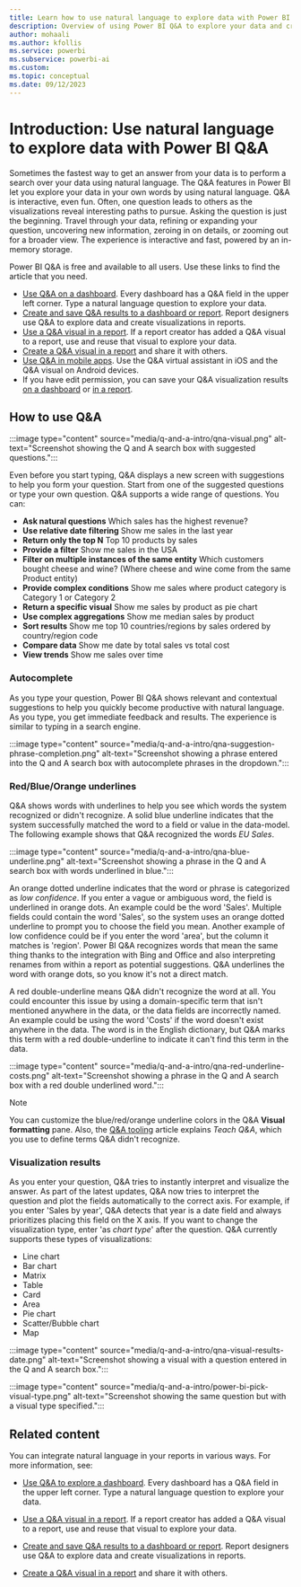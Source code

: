 ```yaml
---
title: Learn how to use natural language to explore data with Power BI Q&A
description: Overview of using Power BI Q&A to explore your data and create visualizations by using Power BI Q&A with natural language queries.
author: mohaali
ms.author: kfollis
ms.service: powerbi
ms.subservice: powerbi-ai
ms.custom: 
ms.topic: conceptual
ms.date: 09/12/2023
---
```

# Introduction: Use natural language to explore data with Power BI Q&A

Sometimes the fastest way to get an answer from your data is to perform a search over your data using natural language. The Q&A features in Power BI let you explore your data in your own words by using natural language. Q&A is interactive, even fun. Often, one question leads to others as the visualizations reveal interesting paths to pursue. Asking the question is just the beginning. Travel through your data, refining or expanding your question, uncovering new information, zeroing in on details, or zooming out for a broader view. The experience is interactive and fast, powered by an in-memory storage. 

Power BI Q&A is free and available to all users. Use these links to find the article that you need. 

- [Use Q&A on a dashboard](../natural-language/end-user-q-and-a-tutorial.md). Every dashboard has a Q&A field in the upper left corner. Type a natural language question to explore your data.
- [Create and save Q&A results to a dashboard or report](../visuals/power-bi-visualization-q-and-a.md). Report designers use Q&A to explore data and create visualizations in reports.
- [Use a Q&A visual in a report](../visuals/power-bi-visualization-q-and-a.md). If a report creator has added a Q&A visual to a report, use and reuse that visual to explore your data. 
- [Create a Q&A visual in a report](power-bi-tutorial-q-and-a.md) and share it with others. 
- [Use Q&A in mobile apps](../consumer/mobile/tutorial-mobile-apps-ios-qna.md). Use the Q&A virtual assistant in iOS and the Q&A visual on Android devices. 
- If you have edit permission, you can save your Q&A visualization results [on a dashboard](end-user-q-and-a-tutorial.md) or [in a report](../create-reports/power-bi-visualization-introduction-to-q-and-a.md).

## How to use Q&A

:::image type="content" source="media/q-and-a-intro/qna-visual.png" alt-text="Screenshot showing the Q and A search box with suggested questions.":::

Even before you start typing, Q&A displays a new screen with suggestions to help you form your question. Start from one of the suggested questions or type your own question. Q&A supports a wide range of questions. You can:

- **Ask natural questions** Which sales has the highest revenue?
- **Use relative date filtering** Show me sales in the last year
- **Return only the top N** Top 10 products by sales
- **Provide a filter** Show me sales in the USA
- **Filter on multiple instances of the same entity** Which customers bought cheese and wine? (Where cheese and wine come from the same Product entity)
- **Provide complex conditions** Show me sales where product category is Category 1 or Category 2
- **Return a specific visual** Show me sales by product as pie chart
- **Use complex aggregations** Show me median sales by product
- **Sort results** Show me top 10 countries/regions by sales ordered by country/region code
- **Compare data** Show me date by total sales vs total cost
- **View trends** Show me sales over time

### Autocomplete

As you type your question, Power BI Q&A shows relevant and contextual suggestions to help you quickly become productive with natural language. As you type, you get immediate feedback and results. The experience is similar to typing in a search engine.

:::image type="content" source="media/q-and-a-intro/qna-suggestion-phrase-completion.png" alt-text="Screenshot showing a phrase entered into the Q and A search box with autocomplete phrases in the dropdown.":::

### Red/Blue/Orange underlines

Q&A shows words with underlines to help you see which words the system recognized or didn't recognize. A solid blue underline indicates that the system successfully matched the word to a field or value in the data-model. The following example shows that Q&A recognized the words *EU Sales*.

:::image type="content" source="media/q-and-a-intro/qna-blue-underline.png" alt-text="Screenshot showing a phrase in the Q and A search box with words underlined in blue.":::

 An orange dotted underline indicates that the word or phrase is categorized as *low confidence*. If you enter a vague or ambiguous word, the field is underlined in orange dots. An example could be the word 'Sales'. Multiple fields could contain the word 'Sales', so the system uses an orange dotted underline to prompt you to choose the field you mean. Another example of low confidence could be if you enter the word 'area', but the column it matches is 'region'. Power BI Q&A recognizes words that mean the same thing thanks to the integration with Bing and Office and also interpreting renames from within a report as potential suggestions. Q&A underlines the word with orange dots, so you know it's not a direct match.

A red double-underline means Q&A didn't recognize the word at all. You could encounter this issue by using a domain-specific term that isn't mentioned anywhere in the data, or the data fields are incorrectly named. An example could be using the word 'Costs' if the word doesn't exist anywhere in the data. The word is in the English dictionary, but Q&A marks this term with a red double-underline to indicate it can't find this term in the data.

:::image type="content" source="media/q-and-a-intro/qna-red-underline-costs.png" alt-text="Screenshot showing a phrase in the Q and A search box with a red double underlined word.":::

> [!NOTE]
> You can customize the blue/red/orange underline colors in the Q&A **Visual formatting** pane. Also, the [Q&A tooling](q-and-a-tooling-teach-q-and-a.md) article explains *Teach Q&A*, which you use to define terms Q&A didn't recognize.

### Visualization results

As you enter your question, Q&A tries to instantly interpret and visualize the answer. As part of the latest updates, Q&A now tries to interpret the question and plot the fields automatically to the correct axis. For example, if you enter 'Sales by year', Q&A detects that year is a date field and always prioritizes placing this field on the X axis. If you want to change the visualization type, enter 'as *chart type*' after the question. Q&A currently supports these types of visualizations:

- Line chart
- Bar chart
- Matrix
- Table
- Card
- Area
- Pie chart
- Scatter/Bubble chart
- Map
 
:::image type="content" source="media/q-and-a-intro/qna-visual-results-date.png" alt-text="Screenshot showing a visual with a question entered in the Q and A search box.":::


:::image type="content" source="media/q-and-a-intro/power-bi-pick-visual-type.png" alt-text="Screenshot showing the same question but with a visual type specified.":::

## Related content

You can integrate natural language in your reports in various ways. For more information, see:

- [Use Q&A to explore a dashboard](../natural-language/end-user-q-and-a-tutorial.md). Every dashboard has a Q&A field in the upper left corner. Type a natural language question to explore your data.

- [Use a Q&A visual in a report](../visuals/power-bi-visualization-q-and-a.md). If a report creator has added a Q&A visual to a report, use and reuse that visual to explore your data. 

- [Create and save Q&A results to a dashboard or report](../visuals/power-bi-visualization-q-and-a.md). Report designers use Q&A to explore data and create visualizations in reports.

- [Create a Q&A visual in a report](power-bi-tutorial-q-and-a.md) and share it with others. 

